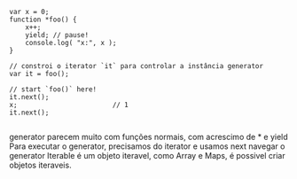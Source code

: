 <pre>
    <code class="hljs" data-trim data-noescape data-line-numbers="2,4,9,12,14">
var x = 0;
function *foo() {
    x++;
    yield; // pause!
    console.log( "x:", x );
}

// constroi o iterator `it` para controlar a instância generator
var it = foo();

// start `foo()` here!
it.next();
x;                        // 1
it.next();        
    </code>
</pre>
<aside class="notes">
    generator parecem muito com funções normais, com acrescimo de * e yield
    Para executar o generator, precisamos do iterator e usamos next navegar o generator
    Iterable é um objeto iteravel, como Array e Maps, é possivel criar objetos iteraveis.
</aside>